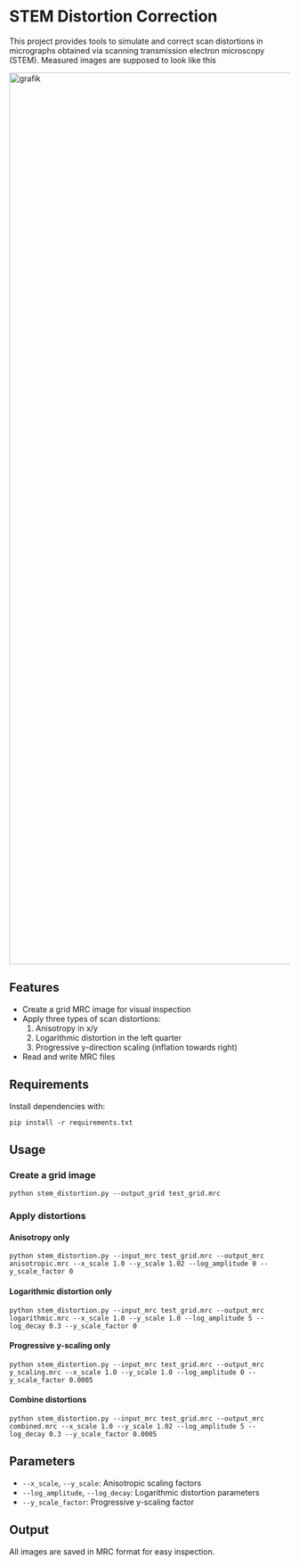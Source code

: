 # STEM Distortion Correction

This project provides tools to simulate and correct scan distortions in micrographs obtained via scanning transmission electron microscopy (STEM).
Measured images are supposed to look like this

<img width="1600" height="1600" alt="grafik" src="https://github.com/user-attachments/assets/98036707-7315-4a57-846e-e90f22027a86" />

## Features
- Create a grid MRC image for visual inspection
- Apply three types of scan distortions:
  1. Anisotropy in x/y
  2. Logarithmic distortion in the left quarter
  3. Progressive y-direction scaling (inflation towards right)
- Read and write MRC files

## Requirements
Install dependencies with:
```
pip install -r requirements.txt
```

## Usage
### Create a grid image
```
python stem_distortion.py --output_grid test_grid.mrc
```

### Apply distortions
#### Anisotropy only
```
python stem_distortion.py --input_mrc test_grid.mrc --output_mrc anisotropic.mrc --x_scale 1.0 --y_scale 1.02 --log_amplitude 0 --y_scale_factor 0
```

#### Logarithmic distortion only
```
python stem_distortion.py --input_mrc test_grid.mrc --output_mrc logarithmic.mrc --x_scale 1.0 --y_scale 1.0 --log_amplitude 5 --log_decay 0.3 --y_scale_factor 0
```

#### Progressive y-scaling only
```
python stem_distortion.py --input_mrc test_grid.mrc --output_mrc y_scaling.mrc --x_scale 1.0 --y_scale 1.0 --log_amplitude 0 --y_scale_factor 0.0005
```

#### Combine distortions
```
python stem_distortion.py --input_mrc test_grid.mrc --output_mrc combined.mrc --x_scale 1.0 --y_scale 1.02 --log_amplitude 5 --log_decay 0.3 --y_scale_factor 0.0005
```

## Parameters
- `--x_scale`, `--y_scale`: Anisotropic scaling factors
- `--log_amplitude`, `--log_decay`: Logarithmic distortion parameters
- `--y_scale_factor`: Progressive y-scaling factor

## Output
All images are saved in MRC format for easy inspection.
